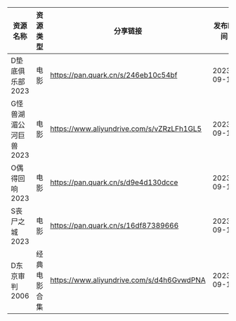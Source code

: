| 资源名称          | 资源类型   | 分享链接                                      | 发布时间       |
| ------------- | ------ | ----------------------------------------- | ---------- |
| D垫底俱乐部2023    | 电影     | https://pan.quark.cn/s/246eb10c54bf       | 2023-09-14 |
| G怪兽湖湄公河巨兽2023 | 电影     | https://www.aliyundrive.com/s/vZRzLFh1GL5 | 2023-09-14 |
| O偶得回响2023     | 电影     | https://pan.quark.cn/s/d9e4d130dcce       | 2023-09-14 |
| S丧尸之城2023     | 电影     | https://pan.quark.cn/s/16df87389666       | 2023-09-14 |
| D东京审判2006     | 经典电影合集 | https://www.aliyundrive.com/s/d4h6GvwdPNA | 2023-09-14 |
